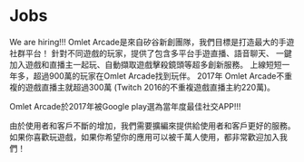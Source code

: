# Jobs
We are hiring!!!
Omlet Arcade是來自矽谷新創團隊，我們目標是打造最大的手遊社群平台！
針對不同遊戲的玩家，提供了包含多平台手遊直播、語音聊天、
一鍵加入遊戲和直播主一起玩、自動擷取遊戲擊殺鏡頭等超多創新服務。
上線短短一年多，超過900萬的玩家在Omlet Arcade找到玩伴。
2017年 Omlet Arcade不重複的遊戲直播主就超過300萬
(Twitch 2016的不重複遊戲直播主約220萬)。

Omlet Arcade於2017年被Google play選為當年度最佳社交APP!!!

由於使用者和客戶不斷的增加，我們需要擴編來提供給使用者和客戶更好的服務。
如果你喜歡玩遊戲，如果你希望你的應用可以被千萬人使用，都非常歡迎加入我們！
